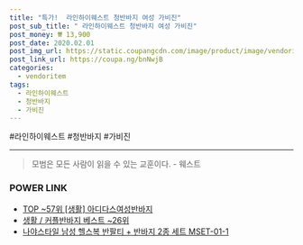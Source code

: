 ```yaml
--- 
title: "특가!  라인하이웨스트 청반바지 여성 가비진" 
post_sub_title: " 라인하이웨스트 청반바지 여성 가비진" 
post_money: ₩ 13,900 
post_date: 2020.02.01 
post_img_url: https://static.coupangcdn.com/image/product/image/vendoritem/2019/06/19/4654070866/9664fa55-f680-4f0a-80f8-151cf437b1c1.jpg 
post_link_url: https://coupa.ng/bnNwjB 
categories: 
  - vendoritem 
tags: 
  - 라인하이웨스트 
  - 청반바지 
  - 가비진 
--- 
```

  #라인하이웨스트 #청반바지 #가비진 
<hr> 

> 모범은 모든 사람이 읽을 수 있는 교훈이다. - 웨스트 


### POWER LINK

* <a href="https://blog.naver.com/an0733/221788328316" target="_blank"> TOP ~57위 [생활] 아디다스여성반바지</a>
* <a href="https://blog.naver.com/santokki14/221776838065" target="_blank">생활 / 커플반바지 베스트 ~26위</a>
* <a href="https://blog.naver.com/fasyy4321/221785398475" target="_blank">나야스타일 남성 헬스복 반팔티 + 반바지 2종 세트 MSET-01-1</a>
